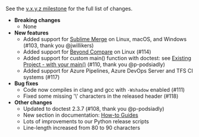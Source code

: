 See the [v.x.y.z milestone](https://github.com/approvals/ApprovalTests.cpp/milestone/7?closed=1) for the full list of changes.

* **Breaking changes**
    * None
* **New features**
    * Added support for [Sublime Merge](https://www.sublimemerge.com/) on Linux, macOS, and Windows (#103, thank you @jwillikers)
    * Added support for [Beyond Compare](https://www.scootersoftware.com) on Linux (#114)
    * Added support for custom main() function with doctest: see [Existing Project - with your main()](/doc/mdsource/UsingDoctest.source.md#existing-project---with-your-main) (#110, thank you @p-podsiadly)
    * Added support for Azure Pipelines, Azure DevOps Server and TFS CI systems (#117)
* **Bug fixes**
    * Code now compiles in clang and gcc with `-Wshadow` enabled (#111)
    * Fixed some missing '\\' characters in the released header (#118)
* **Other changes**
    * Updated to doctest 2.3.7 (#108, thank you @p-podsiadly)
    * New section in documentation: [How-to Guides](https://github.com/approvals/ApprovalTests.cpp/blob/master/doc/README.md#how-to-guides)
    * Lots of improvements to our Python release scripts
    * Line-length increased from 80 to 90 characters
